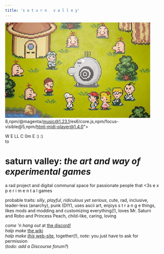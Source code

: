 ```yaml
---
title: 's a t u r n   v a l l e y'
---
```


![](earthbound-mr-saturns.jpg?raw=true)
8,npm/@magenta/music@1.23.1/es6/core.js,npm/focus-visible@5,npm/html-midi-player@1.4.0"></script>
<midi-player
  src="https://magenta.github.io/magenta-js/music/demos/melody.mid"
  sound-font visualizer="#myVisualizer">
</midi-player>

W E LL C 0m E :) :)  
to
# saturn valley: *the art and way of experimental games*
a rad project and digital communal space for passionate people that <3s e x p e r i m e n t a l games

probable traits: *silly*, *playful*, *ridiculous yet serious*, cute, rad, inclusive, leader-less (anarchy), punk (DIY), uses ascii art, enjoys s t r a n g e things, likes mods and modding and customizing everything(!), loves Mr. Saturn and Robo and Princess Peach, child-like, caring, loving

*come 'n hang out* at [the discord!](https://discord.gg/BsUq9n3)  
*halp make* [the wiki](https://github.com/Rahil627/experimental-game-anarchy/wiki)  
*halp make* [*this* web-site](https://github.com/Rahil627/experimental-game-anarchy/), together(!), *note:* you just have to ask for permission  
(*todo: add a Discourse forum?*)
